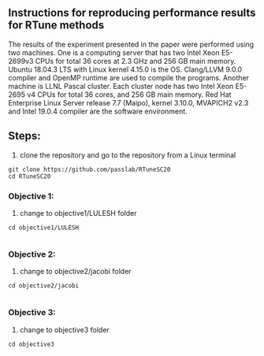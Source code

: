 ## Instructions for reproducing performance results for RTune methods

The results of the experiment presented in the paper were performed using two machines. One  is  a computing  server  that  has  two  Intel  Xeon  E5-2699v3  CPUs for total 36 cores at 2.3 GHz and 256 GB main memory. Ubuntu 18.04.3 LTS with Linux kernel 4.15.0  is  the  OS.  Clang/LLVM  9.0.0  compiler  and  OpenMP runtime  are  used  to  compile  the  programs. Another machine is LLNL Pascal  cluster.  Each  cluster  node  has  two  Intel  Xeon  E5-2695 v4 CPUs for total 36 cores, and 256 GB main memory. Red  Hat  Enterprise  Linux  Server  release  7.7  (Maipo),  kernel 3.10.0,  MVAPICH2  v2.3  and  Intel  19.0.4  compiler  are  the software environment.

## Steps:
1. clone the repository and go to the repository from a Linux terminal

```
git clone https://github.com/passlab/RTuneSC20
cd RTuneSC20
```

### Objective 1: 

1. change to objective1/LULESH folder

```
cd objective1/LULESH


```


### Objective 2:

1. change to objective2/jacobi folder
```
cd objective2/jacobi


```

### Objective 3: 
1. change to objective3 folder
```
cd objective3


```
